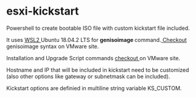# esxi-kickstart
Powershell to create bootable ISO file with custom kickstart file included.

It uses <a href="https://docs.microsoft.com/en-us/windows/wsl/install-win10"> WSL2 </a> Ubuntu 18.04.2 LTS for <b> genisoimage </b> command.<a href="https://docs.vmware.com/en/VMware-vSphere/6.7/com.vmware.esxi.install.doc/GUID-C03EADEA-A192-4AB4-9B71-9256A9CB1F9C.html?hWord=N4IghgNiBcIOYFMB2BLAzgexQWzIkAvkA"> Checkout </a> genisoimage syntax on VMware site. 

Installation and Upgrade Script commands <a href="https://docs.vmware.com/en/VMware-vSphere/6.7/com.vmware.esxi.upgrade.doc/GUID-61A14EBB-5CF3-43EE-87EF-DB8EC6D83698.html"> checkout </a> on VMware site.

Hostname and IP that will be included in kickstart need to be customized (also other options like gateway or subnetmask can be included).

Kickstart options are definied in multiline string variable KS_CUSTOM.




